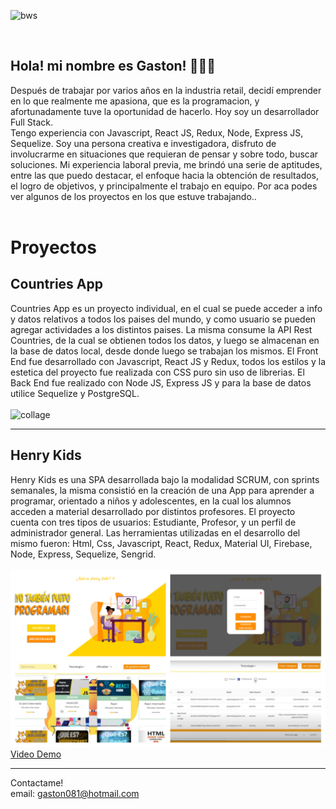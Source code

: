 ![bws](https://user-images.githubusercontent.com/81445960/142713846-ccce7a77-74a9-4056-baa8-94a44ac8ac30.png)

  
<br/>

## Hola! mi nombre es Gaston! 👋👋👋

Después de trabajar por varios años en la industria retail, decidí emprender en lo que realmente me apasiona, que es la programacion, y afortunadamente tuve la oportunidad de hacerlo. Hoy soy un desarrollador Full Stack.  
Tengo experiencia con Javascript, React JS, Redux, Node, Express JS, Sequelize.
Soy una persona creativa e investigadora, disfruto de involucrarme en situaciones que requieran de pensar y sobre todo, buscar soluciones.
Mi experiencia laboral previa, me brindó una serie de aptitudes, entre las que puedo destacar, el enfoque hacia la obtención de resultados, el logro de objetivos, y principalmente el trabajo en equipo.
Por aca podes ver algunos de los proyectos en los que estuve trabajando..
<br/>
<br/>

# Proyectos

## Countries App

Countries App es un proyecto individual, en el cual se puede acceder a info y datos relativos a todos los paises del mundo, y como usuario se pueden agregar actividades a los distintos paises. La misma consume la API Rest Countries, de la cual se obtienen todos los datos, y luego se almacenan en la base de datos local, desde donde luego se trabajan los mismos. 
El Front End fue desarrollado con Javascript, React JS y Redux, todos los estilos y la estetica del proyecto fue realizada con CSS puro sin uso de librerias.
El Back End fue realizado con Node JS, Express JS y para la base de datos utilice Sequelize y PostgreSQL. 
<br/>
<br/>
![collage](https://user-images.githubusercontent.com/81445960/142713856-53eb43dd-ba46-4483-9ed7-5dad1bb851b8.jpg)

_______________________________________________________________________________________________________________________________________________________________________________
## Henry Kids

Henry Kids es una SPA desarrollada bajo la modalidad SCRUM, con sprints semanales, la misma consistió en la creación de una App para aprender a programar, orientado a niños y adolescentes, en la cual los alumnos acceden a material desarrollado por distintos profesores.
El proyecto cuenta con tres tipos de usuarios: Estudiante, Profesor, y un perfil de administrador general.
Las herramientas utilizadas en el desarrollo del mismo fueron: Html, Css, Javascript, React, Redux, Material UI, Firebase, Node, Express, Sequelize, Sengrid.
<br/>
<br/>
![HKids](https://github.com/gaston081/gaston081/blob/main/images/HKids.jpg?raw=true)
[Video Demo](https://drive.google.com/file/d/1pDg6e-tgW-pUzSXQFWPmBN8qcOZVlhIj/view?usp=sharing)


__________________________________________________________________________________________________________________________

Contactame!  
email: gaston081@hotmail.com



